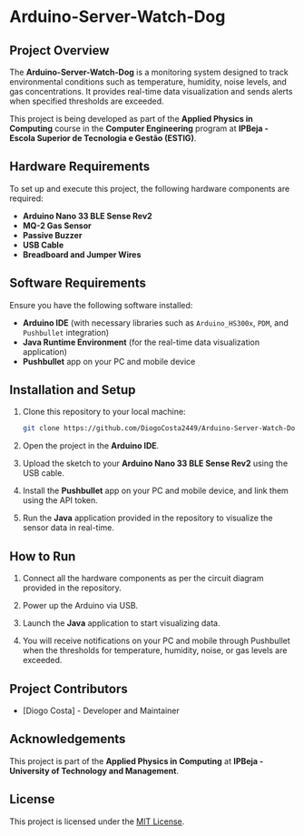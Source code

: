 # Arduino-Server-Watch-Dog

## Project Overview
The **Arduino-Server-Watch-Dog** is a monitoring system designed to track environmental conditions such as temperature, humidity, noise levels, and gas concentrations. It provides real-time data visualization and sends alerts when specified thresholds are exceeded.

This project is being developed as part of the **Applied Physics in Computing** course in the **Computer Engineering** program at **IPBeja - Escola Superior de Tecnologia e Gestão (ESTIG)**.

## Hardware Requirements
To set up and execute this project, the following hardware components are required:

- **Arduino Nano 33 BLE Sense Rev2**
- **MQ-2 Gas Sensor**
- **Passive Buzzer**
- **USB Cable**
- **Breadboard and Jumper Wires**

## Software Requirements
Ensure you have the following software installed:

- **Arduino IDE** (with necessary libraries such as `Arduino_HS300x`, `PDM`, and `Pushbullet` integration)
- **Java Runtime Environment** (for the real-time data visualization application)
- **Pushbullet** app on your PC and mobile device

## Installation and Setup
1. Clone this repository to your local machine:
   ```bash
   git clone https://github.com/DiogoCosta2449/Arduino-Server-Watch-Dog.git
   ```

2. Open the project in the **Arduino IDE**.

3. Upload the sketch to your **Arduino Nano 33 BLE Sense Rev2** using the USB cable.

4. Install the **Pushbullet** app on your PC and mobile device, and link them using the API token.

5. Run the **Java** application provided in the repository to visualize the sensor data in real-time.

## How to Run
1. Connect all the hardware components as per the circuit diagram provided in the repository.

2. Power up the Arduino via USB.

3. Launch the **Java** application to start visualizing data.

4. You will receive notifications on your PC and mobile through Pushbullet when the thresholds for temperature, humidity, noise, or gas levels are exceeded.

## Project Contributors
- [Diogo Costa] - Developer and Maintainer

## Acknowledgements
This project is part of the **Applied Physics in Computing** at **IPBeja - University of Technology and Management**.

## License
This project is licensed under the [MIT License](LICENSE).
